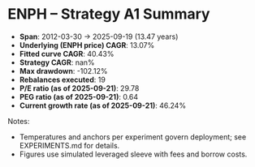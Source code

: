 # ENPH – Strategy A1 Summary

- **Span**: 2012-03-30 → 2025-09-19 (13.47 years)
- **Underlying (ENPH price) CAGR**: 13.07%
- **Fitted curve CAGR**: 40.43%
- **Strategy CAGR**: nan%
- **Max drawdown**: -102.12%
- **Rebalances executed**: 19
- **P/E ratio (as of 2025-09-21)**: 29.78
- **PEG ratio (as of 2025-09-21)**: 0.64
- **Current growth rate (as of 2025-09-21)**: 46.24%

Notes:

- Temperatures and anchors per experiment govern deployment; see EXPERIMENTS.md for details.
- Figures use simulated leveraged sleeve with fees and borrow costs.
